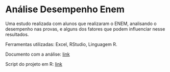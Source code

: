 # Análise Desempenho Enem

Uma estudo realizada com alunos que realizaram o ENEM, analisando o desempenho nas provas, e alguns dos fatores que podem influenciar nesse resultados.

Ferramentas utilizadas: Excel, RStudio, Linguagem R.

Documento com a análise: <a href="https://github.com/eugersonmendonca/analise_desempenho_enem/blob/c23c3dbbad8a48ac4f87b2858723729a3c871cd0/An%C3%A1lise%20de%20Desempenho%20no%20ENEM%20-%20doc.pdf" target="_blank">link</a>

Script do projeto em R: <a href="https://github.com/eugersonmendonca/analise_desempenho_enem/blob/2caac7d51ee9128fbf4220d8011a1a6f7809831c/script_projeto.R" target="_blank">link</a>


